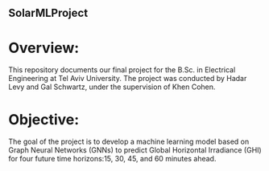 ## SolarMLProject
# **Overview:**
This repository documents our final project for the B.Sc. in Electrical Engineering at Tel Aviv University.
The project was conducted by Hadar Levy and Gal Schwartz, under the supervision of Khen Cohen.

# **Objective:**
The goal of the project is to develop a machine learning model based on Graph Neural Networks (GNNs) to predict Global Horizontal Irradiance (GHI) for four future time horizons:15, 30, 45, and 60 minutes ahead.
